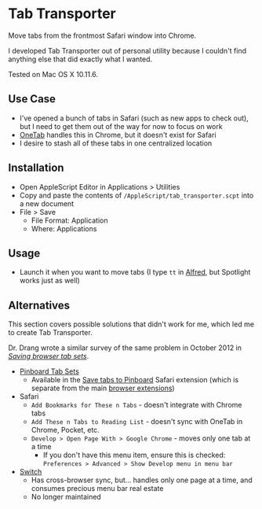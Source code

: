 # Tab Transporter

Move tabs from the frontmost Safari window into Chrome.

I developed Tab Transporter out of personal utility because I couldn't find anything else that did exactly what I wanted.

Tested on Mac OS X 10.11.6.

## Use Case

- I've opened a bunch of tabs in Safari (such as new apps to check out), but I need to get them out of the way for now to focus on work
- [OneTab](https://www.one-tab.com) handles this in Chrome, but it doesn't exist for Safari
- I desire to stash all of these tabs in one centralized location

## Installation

- Open AppleScript Editor in Applications > Utilities 
- Copy and paste the contents of `/AppleScript/tab_transporter.scpt` into a new document
- File > Save
  - File Format: Application 
  - Where: Applications

## Usage

- Launch it when you want to move tabs (I type `tt` in [Alfred](http://www.alfredapp.com), but Spotlight works just as well)

## Alternatives
This section covers possible solutions that didn't work for me, which led me to create Tab Transporter.

Dr. Drang wrote a similar survey of the same problem in October 2012 in *[Saving browser tab sets](http://leancrew.com/all-this/2012/10/saving-browser-tab-sets/)*.

- [Pinboard Tab Sets](https://blog.pinboard.in/2011/04/new_save_tabs_feature/)
  - Available in the [Save tabs to Pinboard](https://pinboard.in/resources/safari/save_tabs) Safari extension (which is separate from the main [browser extensions](https://pinboard.in/resources/extensions/))
- Safari
  - `Add Bookmarks for These n Tabs` - doesn't integrate with Chrome tabs
  - `Add These n Tabs to Reading List` - doesn't sync with OneTab in Chrome, Pocket, etc.
  - `Develop > Open Page With > Google Chrome` - moves only one tab at a time
    - If you don't have this menu item, ensure this is checked: `Preferences > Advanced > Show Develop menu in menu bar`
- [Switch](http://www.macupdate.com/app/mac/42431/switch)
  - Has cross-browser sync, but... handles only one page at a time, and consumes precious menu bar real estate
  - No longer maintained
